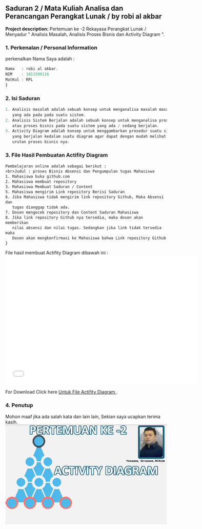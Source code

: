 ## Saduran 2 / Mata Kuliah Analisa dan Perancangan Perangkat Lunak / by robi al akbar

**Project description:** Pertemuan ke -2 Rekayasa Perangkat Lunak /  Menyadur " Analisis Masalah, Analisis Proses Bisnis dan Activity Diagram ".

### 1. Perkenalan / Personal Information

perkenalkan Nama Saya adalah :

```javascript
Nama   : robi al akbar.
NIM    : 1811500116
MatKul : RPL 
}
```

### 2. Isi Saduran

```javascript
1. Analisis masalah adalah sebuah konsep untuk menganalisa masalah masalah
   yang ada pada pada suatu sistem.
2. Analisis Sistem Berjalan adalah sebuah konsep untuk menganalisa prosedur
   atau proses bisnis pada suatu sistem yang ada / sedang berjalan.
3. Activity Diagram adalah konsep untuk menggambarkan prosedur suatu sistem
   yang berjalan kedalam suatu diagram agar dapat dengan mudah melihat
   urutan proses bisnis nya.


```


### 3. File Hasil Pembuatan Actifity Diagram
```Contoh Analisis Sistem Berjalan yang saya buat sendiri dari studi kasus
Pembelajaran online adalah sebagai berikut :
<br>Judul : proses Bisnis Absensi dan Pengumpulan tugas Mahasiswa
1. Mahasiswa buka github.com
2. Mahasiswa membuat repository
3. Mahasiswa Membuat Saduran / Content
5. Mahasiswa mengirim Link repository Berisi Saduran
6. Jika Mahasiswa tidak mengirim link repository Github, Maka Absensi dan
   tugas dianggap tidak ada.
7. Dosen mengecek repository dan Content Saduran Mahasiswa
8. Jika link repository Github nya tersedia, maka dosen akan memberikan
   nilai absensi dan nilai tugas. Sedangkan jika link tidak tersedia maka
   Dosen akan mengkonfirmasi ke Mahasiswa bahwa Link repository Github
}
```
File hasil membuat Actifity Diagram dibawah ini : 
<embed type="application/pdf" src="/pdf/sample_presentation_1.pdf" width="600" height="400"></embed>

For Download Click here [Untuk File Actifity Diagram ](/pdf/sample_presentation_1.pdf).

### 4. Penutup
Mohon maaf jika ada salah kata dan lain lain, Sekian saya ucapkan terima kasih.
<img src="images/dummy_thumbnail_2.jpg?raw=true"/>